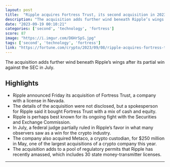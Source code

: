 ```yaml
---
layout: post
title:  "Ripple acquires Fortress Trust, its second acquisition in 2023 after buying Metaco for $250 million"
description: "The acquisition adds further wind beneath Ripple’s wings after its partial win against the SEC in July."
date: "2023-09-19 00:10:21"
categories: ['second', 'technology', 'fortress']
score: 87
image: "https://i.imgur.com/D6HrSpS.jpg"
tags: ['second', 'technology', 'fortress']
link: "https://fortune.com/crypto/2023/09/08/ripple-acquires-fortress-trust-metaco-undisclosed-cash-equity-purchase/"
---
```


The acquisition adds further wind beneath Ripple’s wings after its partial win against the SEC in July.

## Highlights

- Ripple announced Friday its acquisition of Fortress Trust, a company with a license in Nevada.
- The details of the acquisition were not disclosed, but a spokesperson for Ripple said it bought Fortress Trust with a mix of cash and equity.
- Ripple is perhaps best known for its ongoing fight with the Securities and Exchange Commission.
- In July, a federal judge partially ruled in Ripple’s favor in what many observers saw as a win for the crypto industry.
- The company also acquired Metaco, a crypto custodian, for $250 million in May, one of the largest acquisitions of a crypto company this year.
- The acquisition adds to a pool of regulatory permits that Ripple has recently amassed, which includes 30 state money-transmitter licenses.

---

